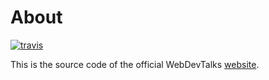 # About

[![travis](https://travis-ci.org/webdevtalks/www.svg?branch=master)](https://travis-ci.org/webdevtalks/www)

This is the source code of the official WebDevTalks [website](http://webdevtalks.mx).
